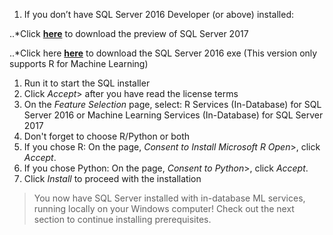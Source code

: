 1. If you don’t have SQL Server 2016 Developer (or above) installed:

..*Click [**here**](https://www.microsoft.com/en-us/evalcenter/evaluate-sql-server-2017-ctp/) to download the preview of SQL Server 2017

..*Click here [**here**](http://go.microsoft.com/fwlink/?LinkID=799009) to download the SQL Server 2016 exe  (This version only supports R for Machine Learning)

1. Run it to start the SQL installer
1. Click *Accept*> after you have read the license terms
1. On the *Feature Selection* page, select: R Services (In-Database) for SQL Server 2016 or Machine Learning Services (In-Database) for SQL Server 2017
1. Don't forget to choose R/Python or both
1. If you chose R: On the page, *Consent to Install Microsoft R Open*>, click *Accept*.
1. If you chose Python: On the page, *Consent to Python*>, click *Accept*.
1. Click *Install* to proceed with the installation

> You now have SQL Server installed with in-database ML services, running locally on your Windows computer! Check out the next section to continue installing prerequisites.